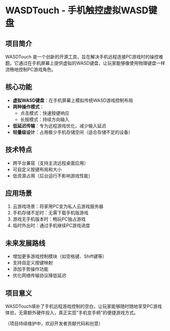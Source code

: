 # WASDTouch - 手机触控虚拟WASD键盘  

## 项目简介  
WASDTouch 是一个创新的开源工具，旨在解决手机远程连接PC游戏时的操控难题。它通过在手机屏幕上提供虚拟的WASD键盘，让玩家能够像使用物理键盘一样流畅地控制PC游戏角色。  

## 核心功能  
- **虚拟WASD键盘**：在手机屏幕上模拟传统WASD游戏控制布局  
- **两种操作模式**：  
  - 点击模式：快速按键响应  
  - 长按模式：持续方向输入  
- **低延迟传输**：专为远程游戏优化，减少输入延迟  
- **轻量级设计**：占用极少手机存储空间（适合存储不足的设备）  

## 技术特点  
- 跨平台兼容（支持主流远程桌面应用）  
- 可自定义按键布局和大小  
- 低资源占用（后台运行不影响游戏性能）  

## 应用场景  
1. 云游戏场景：将家用PC变为私人云游戏服务器  
2. 手机存储不足时：无需下载手机版游戏  
3. 游戏无手机版本时：畅玩PC独占游戏  
4. 临时外出时：通过手机继续PC游戏进度  

## 未来发展路线  
- 增加更多游戏控制模块（如空格键、Shift键等）  
- 支持自定义按键映射  
- 添加手势操作功能  
- 优化网络传输协议降低延迟  

## 项目意义  
WASDTouch填补了手机远程游戏控制的空白，让玩家能够随时随地享受PC游戏体验，无需额外硬件投入，真正实现"手机变手柄"的便捷游戏方式。  

（项目持续维护中，欢迎开发者贡献代码和创意）  

